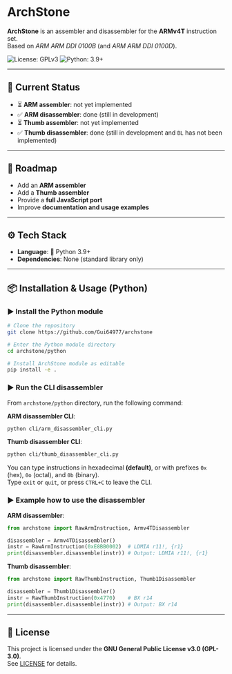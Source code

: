 # ArchStone

**ArchStone** is an assembler and disassembler for the **ARMv4T** instruction set.  
Based on *ARM ARM DDI 0100B* (and *ARM ARM DDI 0100D*).  

![License: GPLv3](https://img.shields.io/badge/License-GPLv3-blue.svg)
![Python: 3.9+](https://img.shields.io/badge/python-3.9%2B-brightgreen)

---

## 🚧 Current Status

- ⏳ **ARM assembler**: not yet implemented  
- ✅ **ARM disassembler**: done (still in development)  
- ⏳ **Thumb assembler**: not yet implemented   
- ✅ **Thumb disassembler**: done (still in development and `BL` has not been implemented)   

---

## 🚀 Roadmap

- Add an **ARM assembler**  
- Add a **Thumb assembler**  
- Provide a **full JavaScript port**  
- Improve **documentation and usage examples**  

---

## ⚙️ Tech Stack

- **Language**: 🐍 Python 3.9+  
- **Dependencies**: None (standard library only)  

---

## 📦 Installation & Usage (Python)

### ▶️ Install the Python module

```bash
# Clone the repository
git clone https://github.com/Gui64977/archstone

# Enter the Python module directory
cd archstone/python

# Install ArchStone module as editable
pip install -e .
```

### ▶️ Run the CLI disassembler

From `archstone/python` directory, run the following command:  

**ARM disassembler CLI**:  

```bash
python cli/arm_disassembler_cli.py
```

**Thumb disassembler CLI**:  

```bash
python cli/thumb_disassembler_cli.py
```

You can type instructions in hexadecimal **(default)**, or with prefixes `0x` (hex), `0o` (octal), and `0b` (binary).  
Type `exit` or `quit`, or press `CTRL+C` to leave the CLI.  

### ▶️ Example how to use the disassembler

**ARM disassembler**:

```python
from archstone import RawArmInstruction, Armv4TDisassembler

disassembler = Armv4TDisassembler()
instr = RawArmInstruction(0xE8BB0002)  # LDMIA r11!, {r1}
print(disassembler.disassemble(instr)) # Output: LDMIA r11!, {r1}
```

**Thumb disassembler**:

```python
from archstone import RawThumbInstruction, Thumb1Disassembler

disassembler = Thumb1Disassembler()
instr = RawThumbInstruction(0x4770)    # BX r14
print(disassembler.disassemble(instr)) # Output: BX r14
```

---

## 📜 License

This project is licensed under the **GNU General Public License v3.0 (GPL-3.0)**.  
See [LICENSE](./LICENSE) for details.  
